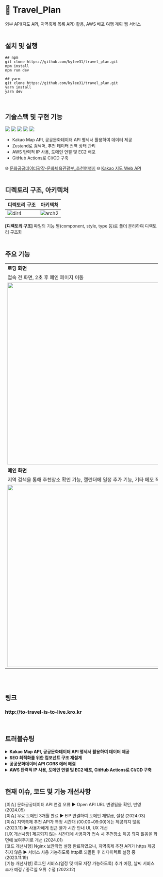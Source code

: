 # 🛫 Travel_Plan

외부 API(지도 API, 지역축제 목록 API) 활용, AWS 배포 여행 계획 웹 서비스
<br/><br/>

## 설치 및 실행

```
## npm
git clone https://github.com/kylee31/travel_plan.git
npm install
npm run dev

## yarn
git clone https://github.com/kylee31/travel_plan.git
yarn install
yarn dev
```

<br/>

## 기술스택 및 구현 기능

<img src="https://img.shields.io/badge/Next.js-000000?style=flat-square&logo=nextdotjs&logoColor=white"/> <img src="https://img.shields.io/badge/Typescript-3178C6?style=flat-square&logo=typescript&logoColor=white"/> <img src="https://img.shields.io/badge/styled components-DB7093?style=flat-square&logo=styledcomponents&logoColor=black"/> <img src="https://img.shields.io/badge/zustand-4951F5?style=flat-square&logoColor=white"/> <img src="https://img.shields.io/badge/Amazon EC2-FF9900?style=flat-square&logo=amazonec2&logoColor=white"/>

- Kakao Map API, 공공문화데이터 API 명세서 활용하여 데이터 제공
- Zustand로 검색어, 추천 데이터 전역 상태 관리
- AWS 탄력적 IP 사용, 도메인 연결 및 EC2 배포
- GitHub Actions로 CI/CD 구축

🌐 [문화공공데이터광장-문화체육관광부\_추천여행지](https://www.culture.go.kr/data/openapi/openapiView.do?id=581&category=D&gubun=A) 🌐 [Kakao 지도 Web API](https://apis.map.kakao.com/web/)
<br/><br/>

## 디렉토리 구조, 아키텍처

| 디렉토리 구조                                                                                         | 아키텍처                                                                                               |
| ----------------------------------------------------------------------------------------------------- | ------------------------------------------------------------------------------------------------------ |
| ![dir4](https://github.com/kylee31/travel_plan/assets/106156087/4067e3cc-f167-4af5-a8be-447dd8b26b5d) | ![arch2](https://github.com/kylee31/travel_plan/assets/106156087/1542c5b3-bbde-4c2a-af53-eee63a1bca60) |

**[디렉토리 구조]** 파일의 기능 별(component, style, type 등)로 폴더 분리하여 디렉토리 구조화<br/>
<br/>

## 주요 기능

|                                                                                                                             |                                                                                                                            |
| --------------------------------------------------------------------------------------------------------------------------- | -------------------------------------------------------------------------------------------------------------------------- |
| **로딩 화면**                                                                                                               |                                                                                                                            |
| 접속 전 화면, 2초 후 메인 페이지 이동                                                                                       |                                                                                                                            |
| <image src="https://github.com/kylee31/travel_plan/assets/106156087/b1f9f862-0886-46ab-9000-4576098ec558.png" width="600"/> |                                                                                                                            |
| **메인 화면**                                                                                                               |                                                                                                                            |
| 지역 검색을 통해 추천장소 확인 가능, 캘린더에 일정 추가 기능, 기타 메모 작성                                                | 추천장소 section on/off로 지도 확대 가능                                                                                   |
| <image src="https://github.com/kylee31/travel_plan/assets/106156087/1cae1185-e517-4e48-8ee2-45d8add6ee31.png" width="600">  | <image src="https://github.com/kylee31/travel_plan/assets/106156087/c5cbf04d-4654-48c3-a4dd-a8fc38f20659.png" width="600"> |

<br/><br/>

## 링크

<h3>http://to-travel-is-to-live.kro.kr</h3>
<br/>

## 트러블슈팅

<details>
<summary><b>Kakao Map API, 공공문화데이터 API 명세서 활용하여 데이터 제공</b></summary>
[문제] <br/>
[해결] <br/>
[결과] <br/>
</details>

<details>
<summary><b>SEO 최적화를 위한 컴포넌트 구조 재설계</b></summary>
[문제] <br/>
[해결] <br/>
[결과] <br/>
</details>

<details>
<summary><b>공공문화데이터 API CORS 에러 해결</b></summary>
[문제] <br/>
[해결] <br/>
[결과] <br/>
</details>

<details>
<summary><b>AWS 탄력적 IP 사용, 도메인 연결 및 EC2 배포, GitHub Actions로 CI/CD 구축</b></summary>
[문제] <br/>
[해결] <br/>
[결과] <br/>
</details>

<br/>

## 현재 이슈, 코드 및 기능 개선사항

[이슈] 문화공공데이터 API 연결 오류 ▶ Open API URL 변경됨을 확인, 반영 (2024.05) <br/>
[이슈] 무료 도메인 3개월 만료 ▶ EIP 연결하여 도메인 재발급, 설정 (2024.03) <br/>
[이슈] 지역축제 추천 API가 특정 시간대 (00:00~09:00)에는 제공되지 않음 (2023.11) ▶ 사용자에게 접근 불가 시간 안내 UI, UX 개선<br/>
[UX 개선사항] 제공되지 않는 시간대에 사용자가 접속 시 추천장소 제공 되지 않음을 화면에 보여주기로 개선 (2024.01) <br/>
[코드 개선사항] Nginx 보안작업 설정 완료하였으나, 지역축제 추천 API가 https 제공하지 않음 ▶ 서비스 사용 가능하도록 http로 되돌린 후 리다이렉트 설정 중 (2023.11.19) <br/>
[기능 개선사항] 로그인 서비스(일정 및 메모 저장 가능하도록) 추가 예정, 날씨 서비스 추가 예정 / 종료일 오류 수정 (2023.12)
<br/><br/>
